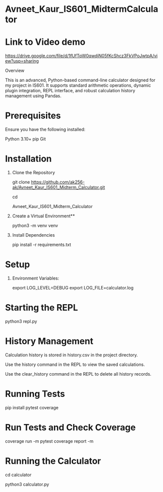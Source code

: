 # Avneet_Kaur_IS601_MidtermCalculator

# Link to Video demo 
https://drive.google.com/file/d/1fUfTqW0qwdjN05fKcShcz3FkVPoJwtpA/view?usp=sharing

Overview

This is an advanced, Python-based command-line calculator designed for my project in IS601. It supports standard arithmetic operations, dynamic plugin integration, REPL interface, and robust calculation history management using Pandas. 

# Prerequisites

Ensure you have the following installed:

Python 3.10+
pip 
Git


# Installation

1. Clone the Repository

    
    git clone https://github.com/ak256-ak/Avneet_Kaur_IS601_Midterm_Calculator.git

    cd 

    Avneet_Kaur_IS601_Midterm_Calculator
    

2. Create a Virtual Environment**

    python3 -m venv venv
   

3. Install Dependencies

    
    pip install -r requirements.txt


# Setup

1. Environment Variables: 
   
   export LOG_LEVEL=DEBUG
   export LOG_FILE=calculator.log

# Starting the REPL

python3 repl.py

# History Management

Calculation history is stored in history.csv in the project directory.

 Use the history command in the REPL to view the saved calculations.

Use the clear_history command in the REPL to delete all history records.

# Running Tests

pip install pytest coverage

# Run Tests and Check Coverage

coverage run -m pytest
coverage report -m



# Running the Calculator

cd calculator

python3 calculator.py
